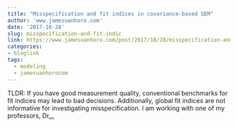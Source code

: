 ```yaml
---
title: "Misspecification and fit indices in covariance-based SEM"
author: 'www.jamesuanhoro.com'
date: '2017-10-28'
slug: misspecification-and-fit-indic
link: https://www.jamesuanhoro.com/post/2017/10/28/misspecification-and-fit-indices-in-covariance-based-sem/
categories:
- bloglink
tags:
  - modeling
  - jamesuanhorocom
---
```


TLDR: If you have good measurement quality, conventional benchmarks for fit indices may lead to bad decisions. Additionally, global fit indices are not informative for investigating misspecification. I am working with one of my professors, Dr[... <i class="fas fa-external-link-alt"></i>](https://www.jamesuanhoro.com/post/2017/10/28/misspecification-and-fit-indices-in-covariance-based-sem/)

